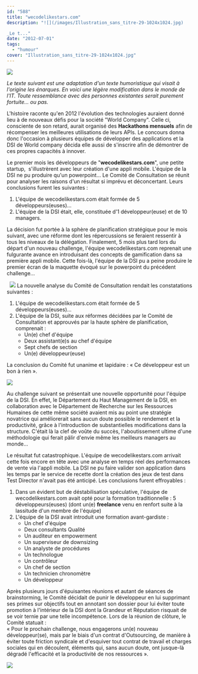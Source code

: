 ```yaml
---
id: "588"
title: "wecodelikestars.com"
description: "![](/images/Illustration_sans_titre-29-1024x1024.jpg)

_Le t..."
date: "2012-07-01"
tags: 
  - "humour"
cover: "Illustration_sans_titre-29-1024x1024.jpg"
---
```


![](/images/Illustration_sans_titre-29-1024x1024.jpg)

_Le texte suivant est une adaptation d'un texte humoristique qui visait à l'origine les énarques. En voici une légère modification dans le monde de l'IT. Toute ressemblance avec des personnes existantes serait purement fortuite... ou pas._

L'histoire raconte qu'en 2012 l'évolution des technologies auraient donné lieu à de nouveaux défis pour la société "World Company". Celle ci, consciente de son retard, aurait organisé des **Hackathons mensuels** afin de récompenser les meilleures utilisations de leurs APIs. Le concours donna donc l'occasion à plusieurs équipes de développer des applications et la DSI de World company décida elle aussi de s'inscrire afin de démontrer de ces propres capacités à innover.

Le premier mois les développeurs de "**wecodelikestars.com**", une petite startup,  s'illustrèrent avec leur création d'une appli mobile. L'équipe de la DSI ne pu produire qu'un powerpoint... Le Comité de Consultation se réunit pour analyser les raisons d'un résultat si imprévu et déconcertant. Leurs conclusions furent les suivantes :

1. L'équipe de wecodelikestars.com était formée de 5 développeurs(euses)...
2. L'équipe de la DSI était, elle, constituée d'1 développeur(euse) et de 10 managers.

La décision fut portée à la sphère de planification stratégique pour le mois suivant, avec une réforme dont les répercussions se feraient ressentir à tous les niveaux de la délégation. Finalement, 5 mois plus tard lors du départ d'un nouveau challenge, l'équipe wecodelikestars.com reprenait une fulgurante avance en introduisant des concepts de gamification dans sa première appli mobile. Cette fois-là, l'équipe de la DSI pu a peine produire le premier écran de la maquette évoqué sur le powerpoint du précédent challenge...

  ![](/images/Illustration_sans_titre-27-300x300.jpg) La nouvelle analyse du Comité de Consultation rendait les constatations suivantes :

1. L'équipe de wecodelikestars.com était formée de 5 développeurs(euses)...
2. L'équipe de la DSI, suite aux réformes décidées par le Comité de Consultation et approuvés par la haute sphère de planification, comprenait :
    - Un(e) chef d'équipe
    - Deux assistant(e)s au chef d'équipe
    - Sept chefs de section
    - Un(e) développeur(euse)

La conclusion du Comité fut unanime et lapidaire : « Ce développeur est un bon à rien ».

![](/images/Illustration_sans_titre-28-300x170.jpg)

Au challenge suivant se présentait une nouvelle opportunité pour l'équipe de la DSI. En effet, le Département du Haut Management de la DSI, en collaboration avec le Département de Recherche sur les Ressources Humaines de cette même société avaient mis au point une stratégie novatrice qui améliorerait sans aucun doute possible le rendement et la productivité, grâce à l'introduction de substantielles modifications dans la structure. C'était là la clef de voûte du succès, l'aboutissement ultime d'une méthodologie qui ferait pâlir d'envie même les meilleurs managers au monde...

Le résultat fut catastrophique. L'équipe de wecodelikestars.com arrivait cette fois encore en tête avec une analyse en temps réel des performances de vente via l'appli mobile. La DSI ne pu faire valider son application dans les temps par le service de recette dont la création des jeux de test dans Test Director n'avait pas été anticipé. Les conclusions furent effroyables :

1. Dans un évident but de déstabilisation spéculative, l'équipe de wecodelikestars.com avait opté pour la formation traditionnelle : 5 développeurs(euses) (dont un(e) **freelance** venu en renfort suite à la lassitude d'un membre de l'équipe)
2. L'équipe de la DSI avait introduit une formation avant-gardiste :
    - Un chef d'équipe
    - Deux consultants Qualité
    - Un auditeur en empowerment
    - Un superviseur de downsizing
    - Un analyste de procédures
    - Un technologue
    - Un contrôleur
    - Un chef de section
    - Un technicien chronomètre
    - Un développeur

Après plusieurs jours d'épuisantes réunions et autant de séances de brainstorming, le Comité décidait de punir le développeur en lui supprimant ses primes sur objectifs tout en annotant son dossier pour lui éviter toute promotion à l'intérieur de la DSI dont la Grandeur et Réputation risquait de se voir ternie par une telle incompétence. Lors de la réunion de clôture, le Comité statuait :  
« Pour le prochain challenge, nous engagerons un(e) nouveau développeur(se), mais par le biais d'un contrat d'Outsourcing, de manière à éviter toute friction syndicale et d'esquiver tout contrat de travail et charges sociales qui en découlent, éléments qui, sans aucun doute, ont jusque-là dégradé l'efficacité et la productivité de nos ressources ».

![](/images/Illustration_sans_titre-26-300x170.jpg)
